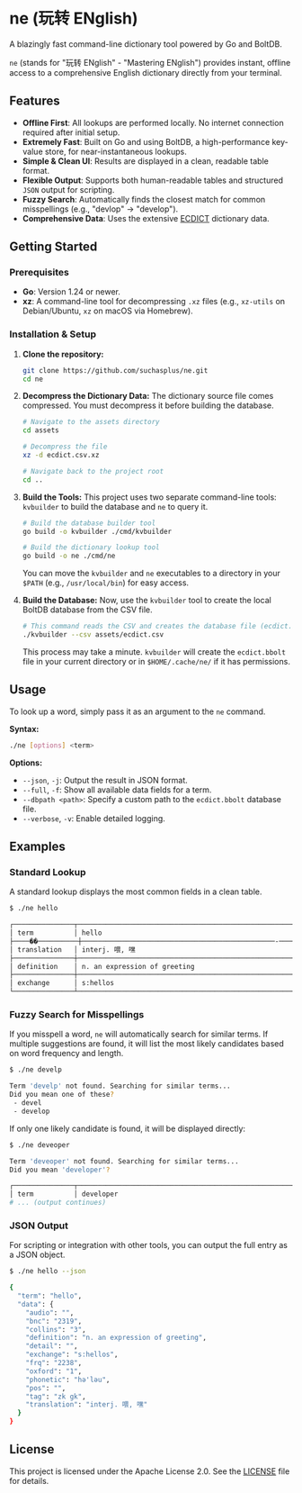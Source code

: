 # ne (玩转 ENglish)

A blazingly fast command-line dictionary tool powered by Go and BoltDB.

`ne` (stands for "玩转 ENglish" - "Mastering ENglish") provides instant, offline access to a comprehensive English dictionary directly from your terminal.

## Features

-   **Offline First**: All lookups are performed locally. No internet connection required after initial setup.
-   **Extremely Fast**: Built on Go and using BoltDB, a high-performance key-value store, for near-instantaneous lookups.
-   **Simple & Clean UI**: Results are displayed in a clean, readable table format.
-   **Flexible Output**: Supports both human-readable tables and structured `JSON` output for scripting.
-   **Fuzzy Search**: Automatically finds the closest match for common misspellings (e.g., "devlop" -> "develop").
-   **Comprehensive Data**: Uses the extensive [ECDICT](https://github.com/skywind3000/ECDICT) dictionary data.

## Getting Started

### Prerequisites

-   **Go**: Version 1.24 or newer.
-   **xz**: A command-line tool for decompressing `.xz` files (e.g., `xz-utils` on Debian/Ubuntu, `xz` on macOS via Homebrew).

### Installation & Setup

1.  **Clone the repository:**
    ```bash
    git clone https://github.com/suchasplus/ne.git
    cd ne
    ```

2.  **Decompress the Dictionary Data:**
    The dictionary source file comes compressed. You must decompress it before building the database.
    ```bash
    # Navigate to the assets directory
    cd assets

    # Decompress the file
    xz -d ecdict.csv.xz

    # Navigate back to the project root
    cd ..
    ```

3.  **Build the Tools:**
    This project uses two separate command-line tools: `kvbuilder` to build the database and `ne` to query it.
    ```bash
    # Build the database builder tool
    go build -o kvbuilder ./cmd/kvbuilder

    # Build the dictionary lookup tool
    go build -o ne ./cmd/ne
    ```
    You can move the `kvbuilder` and `ne` executables to a directory in your `$PATH` (e.g., `/usr/local/bin`) for easy access.

4.  **Build the Database:**
    Now, use the `kvbuilder` tool to create the local BoltDB database from the CSV file.
    ```bash
    # This command reads the CSV and creates the database file (ecdict.bbolt)
    ./kvbuilder --csv assets/ecdict.csv
    ```
    This process may take a minute. `kvbuilder` will create the `ecdict.bbolt` file in your current directory or in `$HOME/.cache/ne/` if it has permissions.

## Usage

To look up a word, simply pass it as an argument to the `ne` command.

**Syntax:**
```bash
./ne [options] <term>
```

**Options:**
-   `--json`, `-j`: Output the result in JSON format.
-   `--full`, `-f`: Show all available data fields for a term.
-   `--dbpath <path>`: Specify a custom path to the `ecdict.bbolt` database file.
-   `--verbose`, `-v`: Enable detailed logging.

## Examples

### Standard Lookup

A standard lookup displays the most common fields in a clean table.

```bash
$ ./ne hello

┌───────────────┬────────────────────────────────────────────────────────────┐
│ term          │ hello                                                      │
├────��──────────┼────────────────────────────────────────────────-───────────┤
│ translation   │ interj. 喂, 嘿                                             │
├───────────────┼────────────────────────────────────────────────────────────┤
│ definition    │ n. an expression of greeting                               │
├───────────────┼────────────────────────────────────────────────────────────┤
│ exchange      │ s:hellos                                                   │
└───────────────┴────────────────────────────────────────────────────────────┘
```

### Fuzzy Search for Misspellings

If you misspell a word, `ne` will automatically search for similar terms. If multiple suggestions are found, it will list the most likely candidates based on word frequency and length.

```bash
$ ./ne develp

Term 'develp' not found. Searching for similar terms...
Did you mean one of these?
 - devel
 - develop
```

If only one likely candidate is found, it will be displayed directly:
```bash
$ ./ne deveoper

Term 'deveoper' not found. Searching for similar terms...
Did you mean 'developer'?

┌───────────────┬────────────────────────────────────────────────────────────┐
│ term          │ developer                                                  │
# ... (output continues)
```

### JSON Output

For scripting or integration with other tools, you can output the full entry as a JSON object.

```bash
$ ./ne hello --json

{
  "term": "hello",
  "data": {
    "audio": "",
    "bnc": "2319",
    "collins": "3",
    "definition": "n. an expression of greeting",
    "detail": "",
    "exchange": "s:hellos",
    "frq": "2238",
    "oxford": "1",
    "phonetic": "hә'lәu",
    "pos": "",
    "tag": "zk gk",
    "translation": "interj. 喂, 嘿"
  }
}
```

## License

This project is licensed under the Apache License 2.0. See the [LICENSE](LICENSE) file for details.
